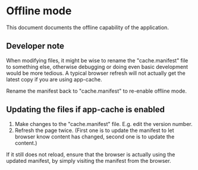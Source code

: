 # Offline mode

This document documents the offline capability of the application.

## Developer note

When modifying files, it might be wise to rename the "cache.manifest" file to something else, otherwise debugging or doing even basic development would be more tedious. A typical browser refresh will not actually get the latest copy if you are using app-cache.

Rename the manifest back to "cache.manifest" to re-enable offline mode.

## Updating the files if app-cache is enabled

1. Make changes to the "cache.manifest" file. E.g. edit the version number.
2. Refresh the page twice. (First one is to update the manifest to let browser know content has changed, second one is to update the content.)

If it still does not reload, ensure that the browser is actually using the updated manifest, by simply visiting the manifest from the browser.
